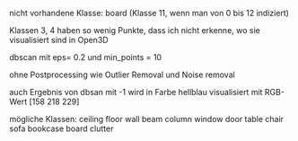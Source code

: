 nicht vorhandene Klasse: board (Klasse 11, wenn man von 0 bis 12 indiziert)

Klassen 3, 4 haben so wenig Punkte, dass ich nicht erkenne, wo sie visualisiert sind in Open3D

dbscan mit eps= 0.2 und min_points = 10

ohne Postprocessing wie Outlier Removal und Noise removal

auch Ergebnis von dbsan mit -1 wird in Farbe hellblau visualisiert mit RGB-Wert [158 218 229]

mögliche Klassen:
ceiling
floor
wall
beam
column
window
door
table
chair
sofa
bookcase
board
clutter

